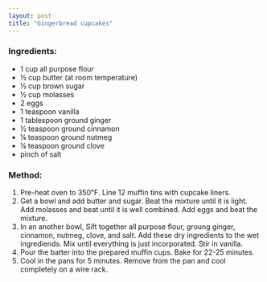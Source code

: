 ```yaml
---
layout: post
title: "Gingerbread cupcakes"
---
```




### Ingredients:
* 1 cup all purpose flour
* ½ cup butter (at room temperature) 
* ½ cup brown sugar
* ½ cup molasses
* 2 eggs
* 1 teaspoon vanilla
* 1 tablespoon ground ginger
* ½ teaspoon ground cinnamon 
* ¼ teaspoon ground nutmeg
* ¼ teaspoon ground clove
* pinch of salt

### Method:
1. Pre-heat oven to 350℉. Line 12 muffin tins with cupcake liners. 
2. Get a bowl and add butter and sugar. Beat the mixture until it is light. Add molasses and beat until it is well combined. Add eggs and beat the mixture. 
3. In an another bowl, Sift together all purpose flour, groung ginger, cinnamon, nutmeg, clove, and salt. Add these dry ingredients to the wet ingrediends. Mix until everything is just incorporated. Stir in vanilla. 
4. Pour the batter into the prepared muffin cups. Bake for 22-25 minutes. 
5. Cool in the pans for 5 minutes. Remove from the pan and cool completely on a wire rack.